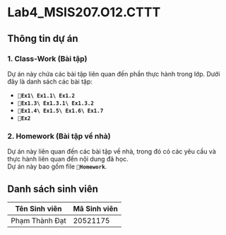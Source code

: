 # Lab4_MSIS207.O12.CTTT

## Thông tin dự án

### 1. Class-Work (Bài tập)

Dự án này chứa các bài tập liên quan đến phần thực hành trong lớp. Dưới đây là danh sách các bài tập:

- **`🌟Ex1\ Ex1.1\ Ex1.2`**
- **`🌟Ex1.3\ Ex1.3.1\ Ex1.3.2`**
- **`🌟Ex1.4\ Ex1.5\ Ex1.6\ Ex1.7`**
- **`🌟Ex2`**

### 2. Homework (Bài tập về nhà)

Dự án này liên quan đến các bài tập về nhà, trong đó có các yêu cầu và thực hành liên quan đến nội dung đã học.<br>
Dự án này bao gồm file **`🌟Homework`**.

## Danh sách sinh viên

| Tên Sinh viên       | Mã Sinh viên |
|---------------------|--------------|
| Phạm Thành Đạt     | 20521175     |
